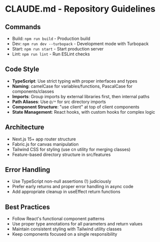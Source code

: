 # CLAUDE.md - Repository Guidelines

## Commands
- Build: `npm run build` - Production build
- Dev: `npm run dev --turbopack` - Development mode with Turbopack
- Start: `npm run start` - Start production server
- Lint: `npm run lint` - Run ESLint checks

## Code Style
- **TypeScript**: Use strict typing with proper interfaces and types
- **Naming**: camelCase for variables/functions, PascalCase for components/classes
- **Imports**: Group imports by external libraries first, then internal paths
- **Path Aliases**: Use `@/*` for src directory imports
- **Component Structure**: "use client" at top of client components
- **State Management**: React hooks, with custom hooks for complex logic

## Architecture
- Next.js 15+ app router structure
- Fabric.js for canvas manipulation
- Tailwind CSS for styling (use cn utility for merging classes)
- Feature-based directory structure in src/features

## Error Handling
- Use TypeScript non-null assertions (!) judiciously
- Prefer early returns and proper error handling in async code
- Add appropriate cleanup in useEffect return functions

## Best Practices
- Follow React's functional component patterns
- Use proper type annotations for all parameters and return values
- Maintain consistent styling with Tailwind utility classes
- Keep components focused on a single responsibility